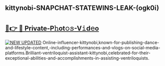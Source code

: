 ## kittynobi-SNAPCHAT-STATEWINS-LEAK-(ogk0i)


# <h2><a href="https://mediaupload.pro?-20M">🔗👉 🔴 Private-P𝚑ot𝚘𝚜-V𝚒d𝚎o</a></h2>

[![NEW UPDATED](https://i.imgur.com/0qMVB7G.gif)](https://mediaupload.pro?-20M)
Online-influencer-kittynobi,known-for-publishing-dance-and-lifestyle-content,-including-performances-and-vlogs-on-social-media-platforms.Brilliant-ventriloquist-assistant-kittynobi,celebrated-for-their-exceptional-abilities-and-accomplishments-in-assisting-ventriloquists.  